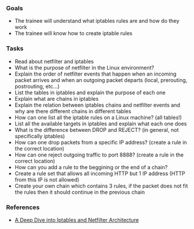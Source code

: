 
### Goals
- The trainee will understand what iptables rules are and how do they work
- The trainee will know how to create iptable rules

### Tasks
- Read about netfilter and iptables
- What is the purpose of netfilter in the Linux environment?
- Explain the order of netfilter events that happen when an incoming packet arrives and when an outgoing packet departs (local, prerouting, postrouting, etc...)
- List the tables in iptables and explain the purpose of each one
- Explain what are chains in iptables
- Explain the relation between iptables chains and netfilter events and why are there different chains in different tables
- How can one list all the iptable rules on a Linux machine? (all tables!)
- List all the available targets in iptables and explain what each one does
- What is the difference between DROP and REJECT? (in general, not specifically iptables)
- How can one drop packets from a specific IP address? (create a rule in the correct location)
- How can one reject outgoing traffic to port 8888? (create a rule in the correct location)
- How can you add a rule to the beggining or the end of a chain?
- Create a rule set that allows all incoming HTTP but 1 IP address (HTTP from this IP is not allowed)
- Create your own chain which contains 3 rules, if the packet does not fit the rules then it should continue in the previous chain

### References
- [A Deep Dive into Iptables and Netfilter Architecture](https://www.digitalocean.com/community/tutorials/a-deep-dive-into-iptables-and-netfilter-architecture)